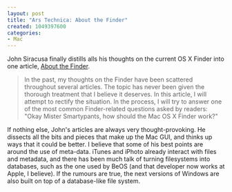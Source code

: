 ```yaml
--- 
layout: post
title: "Ars Technica: About the Finder"
created: 1049397600
categories: 
- Mac
---
```

John Siracusa finally distills alls his thoughts on the current OS X Finder into one article, <a href="http://arstechnica.com/paedia/f/finder/finder-1.html">About the Finder</a>.<blockquote>In the past, my thoughts on the Finder have been scattered throughout several articles. The topic has never been given the thorough treatment that I believe it deserves. In this article, I will attempt to rectify the situation. In the process, I will try to answer one of the most common Finder-related questions asked by readers: "Okay Mister Smartypants, how should the Mac OS X Finder work?"</blockquote>If nothing else, John's articles are always very thought-provoking. He dissects all the bits and pieces that make up the Mac GUI, and thinks up ways that it could be better. I believe that some of his best points are around the use of meta-data. iTunes and iPhoto already interact with files and metadata, and there has been much talk of turning filesystems into databases, such as the one used by BeOS (and that developer now works at Apple, I believe). If the rumours are true, the next versions of Windows are also built on top of a database-like file system.
